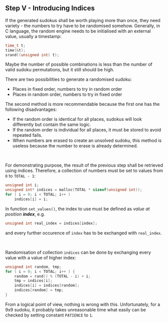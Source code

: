 ## Step V - Introducing Indices

If the generated sudokus shall be worth playing more than once,
they need variety - the numbers to try have to be randomised somehow.
Generally, in C language, the random engine needs to be initialised
with an external value, usually a timestamp:
```c
time_t t;
time(&t);
srand((unsigned int) t);
```
Maybe the number of possible combinations is less than the
number of valid sudoku permutations, but it still should be high.

There are two possibilities to generate a randomised sudoku:
- Places in fixed order, numbers to try in random order
- Places in random order, numbers to try in fixed order

The second method is more recommendable because the first one has the following disadvantages:
- If the random order is identical for all places, sudokus will look differently but contain the same logic.
- If the random order is individual for all places, it must be stored to avoid repeated fails.
- When numbers are erased to create an unsolved sudoku, this method is useless
because the number to erase is already determined.

&nbsp;

For demonstrating purpose, the result of the previous step
shall be retrieved using indices.
Therefore, a collection of numbers must be set to values from `0` to `TOTAL - 1`:
```c
unsigned int i;
unsigned int* indices = malloc(TOTAL * sizeof(unsigned int));
for ( i = 0; i < TOTAL; i++ )
    indices[i] = i;
```
In function `set_values()`, the index to use must be defined as _value at position **index**_, e.g.
```c
unsigned int real_index = indices[index];
```
and every further occurence of `index` has to be exchanged with `real_index`.

&nbsp;

Randomisation of collection `indices` can be done by exchanging every
value with a value of higher index:
```c
unsigned int random, tmp;
for ( i = 0; i < TOTAL; i++ ) {
    random = rand() % (TOTAL - i) + i;
    tmp = indices[i];
    indices[i] = indices[random];
    indices[random] = tmp;
}
```

From a logical point of view, nothing is wrong with this.
Unfortunately, for a 9x9 sudoku, it probably takes unreasonable time
what easily can be checked by setting constant `PATIENCE` to `1`.
